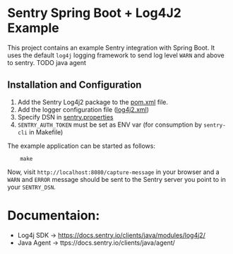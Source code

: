 # Sentry Spring Boot + Log4J2 Example

This project contains an example Sentry integration with Spring Boot. It uses
the default `log4j` logging framework to send log level `WARN` and above
to sentry. TODO java agent

## Installation and Configuration

1. Add the Sentry Log4j2 package to the [pom.xml](https://github.com/sentry-demos/spring-boot-log4j2/blob/master/pom.xml#L27-L31) file.
2. Add the logger configuration file ([log4j2.xml](https://github.com/sentry-demos/spring-boot-log4j2/blob/master/src/main/resources/log4j2.xml))
1. Specify DSN in [sentry.properties](https://github.com/sentry-demos/java-spring-boot-log4j/blob/master/sentry.properties#L8) 
2. `SENTRY_AUTH_TOKEN` must be set as ENV var (for consumption by `sentry-cli` in Makefile)

The example application can be started as follows:
```
    make
```

Now, visit `http://localhost:8080/capture-message` in your browser and a `WARN` and
`ERROR` message should be sent to the Sentry server you point to in your 
`SENTRY_DSN`.

# Documentaion:
- Log4j SDK -> https://docs.sentry.io/clients/java/modules/log4j2/
- Java Agent -> ttps://docs.sentry.io/clients/java/agent/
